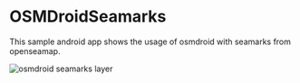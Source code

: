 OSMDroidSeamarks
================

This sample android app shows the usage of osmdroid with seamarks from openseamap.

![osmdroid seamarks layer](http://www.abload.de/img/osmdroidseamarks6pkit.png)